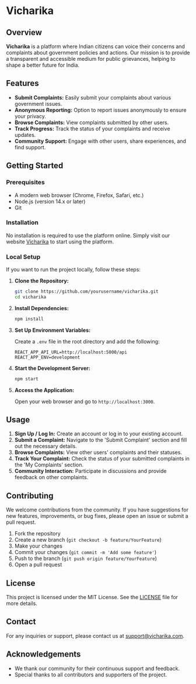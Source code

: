 # Vicharika

## Overview

**Vicharika** is a platform where Indian citizens can voice their concerns and complaints about government policies and actions. Our mission is to provide a transparent and accessible medium for public grievances, helping to shape a better future for India.

## Features

- **Submit Complaints:** Easily submit your complaints about various government issues.
- **Anonymous Reporting:** Option to report issues anonymously to ensure your privacy.
- **Browse Complaints:** View complaints submitted by other users.
- **Track Progress:** Track the status of your complaints and receive updates.
- **Community Support:** Engage with other users, share experiences, and find support.

## Getting Started

### Prerequisites

- A modern web browser (Chrome, Firefox, Safari, etc.)
- Node.js (version 14.x or later)
- Git

### Installation

No installation is required to use the platform online. Simply visit our website [Vicharika](https://www.vicharika.com) to start using the platform.

### Local Setup

If you want to run the project locally, follow these steps:

1. **Clone the Repository:**

    ```bash
    git clone https://github.com/yourusername/vicharika.git
    cd vicharika
    ```

2. **Install Dependencies:**

    ```bash
    npm install
    ```

3. **Set Up Environment Variables:**

    Create a `.env` file in the root directory and add the following:

    ```env
    REACT_APP_API_URL=http://localhost:5000/api
    REACT_APP_ENV=development
    ```

4. **Start the Development Server:**

    ```bash
    npm start
    ```

5. **Access the Application:**

    Open your web browser and go to `http://localhost:3000`.

## Usage

1. **Sign Up / Log In:** Create an account or log in to your existing account.
2. **Submit a Complaint:** Navigate to the 'Submit Complaint' section and fill out the necessary details.
3. **Browse Complaints:** View other users' complaints and their statuses.
4. **Track Your Complaint:** Check the status of your submitted complaints in the 'My Complaints' section.
5. **Community Interaction:** Participate in discussions and provide feedback on other complaints.

## Contributing

We welcome contributions from the community. If you have suggestions for new features, improvements, or bug fixes, please open an issue or submit a pull request.

1. Fork the repository
2. Create a new branch (`git checkout -b feature/YourFeature`)
3. Make your changes
4. Commit your changes (`git commit -m 'Add some feature'`)
5. Push to the branch (`git push origin feature/YourFeature`)
6. Open a pull request

## License

This project is licensed under the MIT License. See the [LICENSE](LICENSE) file for more details.

## Contact

For any inquiries or support, please contact us at [support@vicharika.com](mailto:support@vicharika.com).

## Acknowledgements

- We thank our community for their continuous support and feedback.
- Special thanks to all contributors and supporters of the project.
